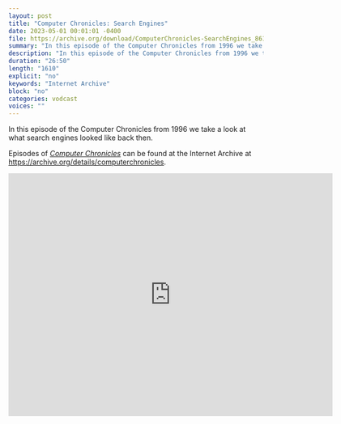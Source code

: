 ```yaml
---
layout: post
title: "Computer Chronicles: Search Engines"
date: 2023-05-01 00:01:01 -0400
file: https://archive.org/download/ComputerChronicles-SearchEngines_861/ccsearch.mp4
summary: "In this episode of the Computer Chronicles from 1996 we take a look at what search engines looked like back then."
description: "In this episode of the Computer Chronicles from 1996 we take a look at what search engines looked like back then."
duration: "26:50"
length: "1610"
explicit: "no" 
keywords: "Internet Archive"
block: "no" 
categories: vodcast
voices: ""
---
```


In this episode of the Computer Chronicles from 1996 we take a look at what search engines looked like back then.

Episodes of [*Computer Chronicles*](https://archive.org/search?query=collection%3A%28computerchronicles%29+AND+mediatype%3A%28movies%29+NOT+%28Subject%3A%28arabic%29+OR+Subject%3A%28spanish%29+OR+Subject%3A%28french%29+OR+title%3A%28Random+Access%29+OR+title%3A%28Buyers+Guide%29+OR+title%3A%28Buying+Guide%29+OR+title%3A%28French%29+OR+title%3A%28Arabic%29+OR+title%3A%28Spanish%29+OR+title%3A%28Kildall%29+OR+title%3A%28EXPO%29+OR+title%3A%28ETRE%29+OR+title%3A%28COMDEX%29+OR+title%3A%28Exhibition%29+OR+title%3A%28CES%29+OR+title%3A%28Awards%29%29&sort=date) can be found at the Internet Archive at <https://archive.org/details/computerchronicles>.

<iframe src="https://archive.org/embed/WordProc1984" width="640" height="480" frameborder="0" webkitallowfullscreen="true" mozallowfullscreen="true" allowfullscreen></iframe>
